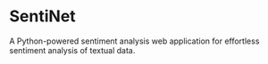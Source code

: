 # SentiNet
A Python-powered sentiment analysis web application for effortless sentiment analysis of textual data.
